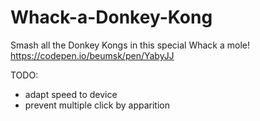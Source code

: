 # Whack-a-Donkey-Kong
Smash all the Donkey Kongs in this special Whack a mole!
https://codepen.io/beumsk/pen/YabyJJ

TODO:
* adapt speed to device
* prevent multiple click by apparition
